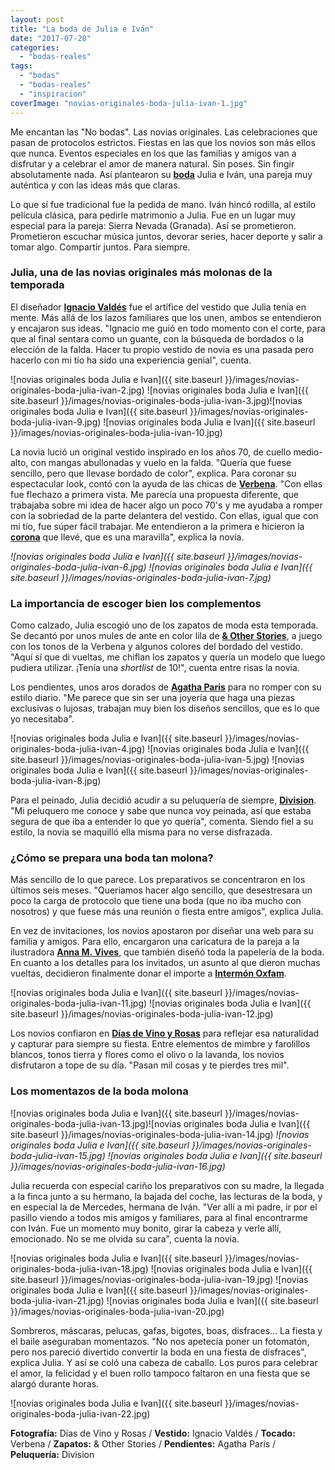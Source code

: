 ```yaml
---
layout: post
title: "La boda de Julia e Iván"
date: "2017-07-20"
categories: 
  - "bodas-reales"
tags: 
  - "bodas"
  - "bodas-reales"
  - "inspiracion"
coverImage: "novias-originales-boda-julia-ivan-1.jpg"
---
```


Me encantan las "No bodas". Las novias originales. Las celebraciones que pasan de protocolos estrictos. Fiestas en las que los novios son más ellos que nunca. Eventos especiales en los que las familias y amigos van a disfrutar y a celebrar el amor de manera natural. Sin poses. Sin fingir absolutamente nada. Así plantearon su [**boda**](https://petitpleasures.com/bodas-que-inspiran/) Julia e Iván, una pareja muy auténtica y con las ideas más que claras.

Lo que sí fue tradicional fue la pedida de mano. Iván hincó rodilla, al estilo película clásica, para pedirle matrimonio a Julia. Fue en un lugar muy especial para la pareja: Sierra Nevada (Granada). Así se prometieron. Prometieron escuchar música juntos, devorar series, hacer deporte y salir a tomar algo. Compartir juntos. Para siempre.

### Julia, una de las novias originales más molonas de la temporada

El diseñador [**Ignacio Valdés**](https://www.ignaciovaldes.es/) fue el artífice del vestido que Julia tenía en mente. Más allá de los lazos familiares que los unen, ambos se entendieron y encajaron sus ideas. "Ignacio me guió en todo momento con el corte, para que al final sentara como un guante, con la búsqueda de bordados o la elección de la falda. Hacer tu propio vestido de novia es una pasada pero hacerlo con mi tío ha sido una experiencia genial", cuenta.

![novias originales boda Julia e Ivan]({{ site.baseurl }}/images/novias-originales-boda-julia-ivan-2.jpg) ![novias originales boda Julia e Ivan]({{ site.baseurl }}/images/novias-originales-boda-julia-ivan-3.jpg)![novias originales boda Julia e Ivan]({{ site.baseurl }}/images/novias-originales-boda-julia-ivan-9.jpg) ![novias originales boda Julia e Ivan]({{ site.baseurl }}/images/novias-originales-boda-julia-ivan-10.jpg)

La novia lució un original vestido inspirado en los años 70, de cuello medio-alto, con mangas abullonadas y vuelo en la falda. "Quería que fuese sencillo, pero que llevase bordado de color", explica. Para coronar su espectacular look, contó con la ayuda de las chicas de [**Verbena**](http://verbenamadrid.com/). "Con ellas fue flechazo a primera vista. Me parecía una propuesta diferente, que trabajaba sobre mi idea de hacer algo un poco 70's y me ayudaba a romper con la sobriedad de la parte delantera del vestido. Con ellas, igual que con mi tío, fue súper fácil trabajar. Me entendieron a la primera e hicieron la [**corona**](https://petitpleasures.com/tocados-originales-para-el-pelo-verbena-madrid/) que llevé, que es una maravilla", explica la novia.

 *![novias originales boda Julia e Ivan]({{ site.baseurl }}/images/novias-originales-boda-julia-ivan-6.jpg)*   *![novias originales boda Julia e Ivan]({{ site.baseurl }}/images/novias-originales-boda-julia-ivan-7.jpg)* 

### La importancia de escoger bien los complementos

Como calzado, Julia escogió uno de los zapatos de moda esta temporada. Se decantó por unos mules de ante en color lila de [**& Other Stories**](http://www.stories.com/es/), a juego con los tonos de la Verbena y algunos colores del bordado del vestido. "Aquí sí que di vueltas, me chiflan los zapatos y quería un modelo que luego pudiera utilizar. ¡Tenía una _shortlist_ de 10!", cuenta entre risas la novia.

Los pendientes, unos aros dorados de [**Agatha Paris**](http://www.agatha.es/) para no romper con su estilo diario. "Me parece que sin ser una joyería que haga una piezas exclusivas o lujosas, trabajan muy bien los diseños sencillos, que es lo que yo necesitaba".

![novias originales boda Julia e Ivan]({{ site.baseurl }}/images/novias-originales-boda-julia-ivan-4.jpg) ![novias originales boda Julia e Ivan]({{ site.baseurl }}/images/novias-originales-boda-julia-ivan-5.jpg) ![novias originales boda Julia e Ivan]({{ site.baseurl }}/images/novias-originales-boda-julia-ivan-8.jpg)

Para el peinado, Julia decidió acudir a su peluquería de siempre, [**Division**](http://www.divisionpeluqueros.com/). "Mi peluquero me conoce y sabe que nunca voy peinada, así que estaba segura de que iba a entender lo que yo quería", comenta. Siendo fiel a su estilo, la novia se maquilló ella misma para no verse disfrazada.

### ¿Cómo se prepara una boda tan molona?

Más sencillo de lo que parece. Los preparativos se concentraron en los últimos seis meses. "Queríamos hacer algo sencillo, que desestresara un poco la carga de protocolo que tiene una boda (que no iba mucho con nosotros) y que fuese más una reunión o fiesta entre amigos", explica Julia.

En vez de invitaciones, los novios apostaron por diseñar una web para su familia y amigos. Para ello, encargaron una caricatura de la pareja a la ilustradora [**Anna M. Vives**](http://annamvives.wixsite.com/annamvives), que también diseñó toda la papelería de la boda. En cuanto a los detalles para los invitados, un asunto al que dieron muchas vueltas, decidieron finalmente donar el importe a [**Intermón Oxfam**](http://www.oxfamintermon.org/).

![novias originales boda Julia e Ivan]({{ site.baseurl }}/images/novias-originales-boda-julia-ivan-11.jpg) ![novias originales boda Julia e Ivan]({{ site.baseurl }}/images/novias-originales-boda-julia-ivan-12.jpg)

Los novios confiaron en [**Días de Vino y Rosas**](http://www.diasdevinoyrosas.net) para reflejar esa naturalidad y capturar para siempre su fiesta. Entre elementos de mimbre y farolillos blancos, tonos tierra y flores como el olivo o la lavanda, los novios disfrutaron a tope de su día. "Pasan mil cosas y te pierdes tres mil".

### Los momentazos de la boda molona

![novias originales boda Julia e Ivan]({{ site.baseurl }}/images/novias-originales-boda-julia-ivan-13.jpg)![novias originales boda Julia e Ivan]({{ site.baseurl }}/images/novias-originales-boda-julia-ivan-14.jpg) *![novias originales boda Julia e Ivan]({{ site.baseurl }}/images/novias-originales-boda-julia-ivan-15.jpg)*   *![novias originales boda Julia e Ivan]({{ site.baseurl }}/images/novias-originales-boda-julia-ivan-16.jpg)* 

Julia recuerda con especial cariño los preparativos con su madre, la llegada a la finca junto a su hermano, la bajada del coche, las lecturas de la boda, y en especial la de Mercedes, hermana de Iván. "Ver allí a mi padre, ir por el pasillo viendo a todos mis amigos y familiares, para al final encontrarme con Iván. Fue un momento muy bonito, girar la cabeza y verle allí, emocionado. No se me olvida su cara", cuenta la novia.

![novias originales boda Julia e Ivan]({{ site.baseurl }}/images/novias-originales-boda-julia-ivan-18.jpg) ![novias originales boda Julia e Ivan]({{ site.baseurl }}/images/novias-originales-boda-julia-ivan-19.jpg) ![novias originales boda Julia e Ivan]({{ site.baseurl }}/images/novias-originales-boda-julia-ivan-21.jpg) ![novias originales boda Julia e Ivan]({{ site.baseurl }}/images/novias-originales-boda-julia-ivan-20.jpg)

Sombreros, máscaras, pelucas, gafas, bigotes, boas, disfraces... La fiesta y el baile aseguraban momentazos. "No nos apetecía poner un fotomatón, pero nos pareció divertido convertir la boda en una fiesta de disfraces", explica Julia. Y así se coló una cabeza de caballo. Los puros para celebrar el amor, la felicidad y el buen rollo tampoco faltaron en una fiesta que se alargó durante horas.

![novias originales boda Julia e Ivan]({{ site.baseurl }}/images/novias-originales-boda-julia-ivan-22.jpg)

**Fotografía:** Días de Vino y Rosas / **Vestido:** Ignacio Valdés / **Tocado:** Verbena / **Zapatos:** & Other Stories / **Pendientes:** Agatha Paris / **Peluquería:** Division
